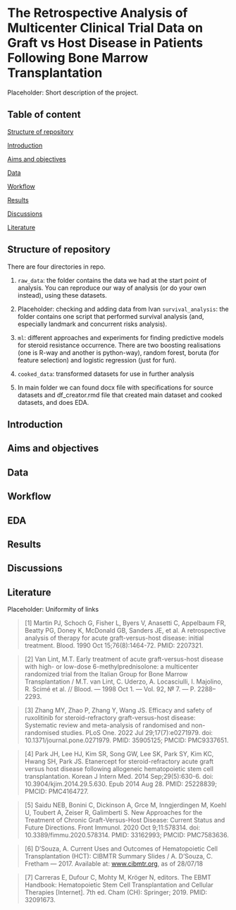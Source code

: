 # The Retrospective Analysis of Multicenter Clinical Trial Data on Graft vs Host Disease in Patients Following Bone Marrow Transplantation
Placeholder: Short description of the project.

## Table of content

[Structure of repository](https://github.com/Asklepiad/GvHD/blob/main/README.md#structure-of-repository)

[Introduction](https://github.com/Asklepiad/GvHD/blob/main/README.md#introduction)

[Aims and objectives](https://github.com/Asklepiad/GvHD/blob/main/README.md#aims-and-objectives)

[Data](https://github.com/Asklepiad/GvHD/blob/main/README.md#data)

[Workflow](https://github.com/Asklepiad/GvHD/blob/main/README.md#workflow)

[Results](https://github.com/Asklepiad/GvHD/blob/main/README.md#results)

[Discussions](https://github.com/Asklepiad/GvHD/blob/main/README.md#discussions)

[Literature](https://github.com/Asklepiad/GvHD/blob/main/README.md#literature)

## Structure of repository

There are four directories in repo.

1. `raw_data`: the folder contains the data we had at the start point of analysis. You can reproduce our way of analysis (or do your own instead), using these datasets.

2. Placeholder: checking and adding data from Ivan `survival_analysis`: the folder contains one script that performed survival analysis (and, especially landmark and concurrent risks analysis).

3. `ml`: different approaches and experiments for finding predictive models for steroid resistance occurrence. There are two boosting realisations (one is R-way and another is python-way), random forest, boruta (for feature selection) and logistic regression (just for fun).

4. `cooked_data`: transformed datasets for use in further analysis

5. In main folder we can found docx file with specifications for source datasets and df_creator.rmd file that created main dataset and cooked datasets, and does EDA.

## Introduction

## Aims and objectives



## Data

## Workflow

## EDA

## Results

## Discussions

## Literature

Placeholder: Uniformity of links

> [1] Martin PJ, Schoch G, Fisher L, Byers V, Anasetti C, Appelbaum FR, Beatty PG, Doney K, McDonald GB, Sanders JE, et al. A retrospective analysis of therapy for acute graft-versus-host disease: initial treatment. Blood. 1990 Oct 15;76(8):1464-72. PMID: 2207321.

> [2] Van Lint, M.T. Early treatment of acute graft-versus-host disease with high- or low-dose 6-methylprednisolone: a multicenter randomized trial from the Italian Group for Bone Marrow Transplantation / M.T. van Lint, C. Uderzo, A. Locasciulli, I. Majolino, R. Scimé et al. // Blood. — 1998 Oct 1. — Vol. 92, № 7. — P. 2288–2293.

> [3] Zhang MY, Zhao P, Zhang Y, Wang JS. Efficacy and safety of ruxolitinib for steroid-refractory graft-versus-host disease: Systematic review and meta-analysis of randomised and non-randomised studies. PLoS One. 2022 Jul 29;17(7):e0271979. doi: 10.1371/journal.pone.0271979. PMID: 35905125; PMCID: PMC9337651.

> [4] Park JH, Lee HJ, Kim SR, Song GW, Lee SK, Park SY, Kim KC, Hwang SH, Park JS. Etanercept for steroid-refractory acute graft versus host disease following allogeneic hematopoietic stem cell transplantation. Korean J Intern Med. 2014 Sep;29(5):630-6. doi: 10.3904/kjim.2014.29.5.630. Epub 2014 Aug 28. PMID: 25228839; PMCID: PMC4164727.

> [5] Saidu NEB, Bonini C, Dickinson A, Grce M, Inngjerdingen M, Koehl U, Toubert A, Zeiser R, Galimberti S. New Approaches for the Treatment of Chronic Graft-Versus-Host Disease: Current Status and Future Directions. Front Immunol. 2020 Oct 9;11:578314. doi: 10.3389/fimmu.2020.578314. PMID: 33162993; PMCID: PMC7583636.

> [6] D’Souza, A. Current Uses and Outcomes of Hematopoietic Cell Transplantation (HCT): CIBMTR Summary Slides / A. D’Souza, C. Fretham — 2017. Available at: www.cibmtr.org, as of 28/07/18

> [7] Carreras E, Dufour C, Mohty M, Kröger N, editors. The EBMT Handbook: Hematopoietic Stem Cell Transplantation and Cellular Therapies [Internet]. 7th ed. Cham (CH): Springer; 2019. PMID: 32091673.


